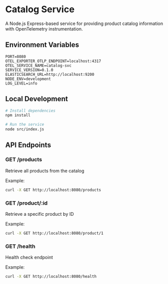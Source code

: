 # Catalog Service

A Node.js Express-based service for providing product catalog information with OpenTelemetry instrumentation.

## Environment Variables

```
PORT=8080
OTEL_EXPORTER_OTLP_ENDPOINT=localhost:4317
OTEL_SERVICE_NAME=catalog-svc
SERVICE_VERSION=0.1.0
ELASTICSEARCH_URL=http://localhost:9200
NODE_ENV=development
LOG_LEVEL=info
```

## Local Development

```bash
# Install dependencies
npm install

# Run the service
node src/index.js
```

## API Endpoints

### GET /products
Retrieve all products from the catalog

Example:
```bash
curl -X GET http://localhost:8080/products
```

### GET /product/:id
Retrieve a specific product by ID

Example:
```bash
curl -X GET http://localhost:8080/product/1
```

### GET /health
Health check endpoint

Example:
```bash
curl -X GET http://localhost:8080/health
```

